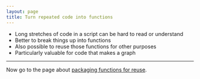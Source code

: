 ```yaml
---
layout: page
title: Turn repeated code into functions
---
```


- Long stretches of code in a script can be hard to read or understand
- Better to break things up into functions
- Also possible to reuse those functions for other purposes
- Particularly valuable for code that makes a graph

---

Now go to the page about [packaging functions for reuse](packages.html).
